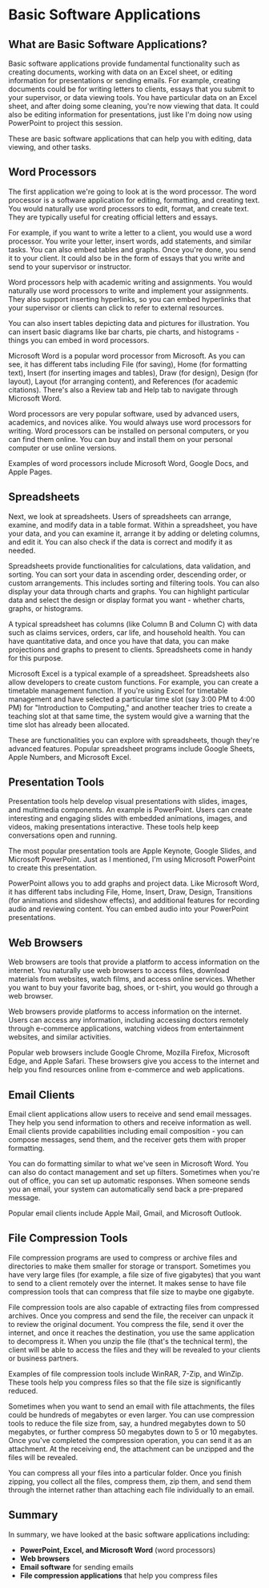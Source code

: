 # Basic Software Applications

## What are Basic Software Applications?

Basic software applications provide fundamental functionality such as creating documents, working with data on an Excel sheet, or editing information for presentations or sending emails. For example, creating documents could be for writing letters to clients, essays that you submit to your supervisor, or data viewing tools. You have particular data on an Excel sheet, and after doing some cleaning, you're now viewing that data. It could also be editing information for presentations, just like I'm doing now using PowerPoint to project this session.

These are basic software applications that can help you with editing, data viewing, and other tasks.

## Word Processors

The first application we're going to look at is the word processor. The word processor is a software application for editing, formatting, and creating text. You would naturally use word processors to edit, format, and create text. They are typically useful for creating official letters and essays. 

For example, if you want to write a letter to a client, you would use a word processor. You write your letter, insert words, add statements, and similar tasks. You can also embed tables and graphs. Once you're done, you send it to your client. It could also be in the form of essays that you write and send to your supervisor or instructor.

Word processors help with academic writing and assignments. You would naturally use word processors to write and implement your assignments. They also support inserting hyperlinks, so you can embed hyperlinks that your supervisor or clients can click to refer to external resources.

You can also insert tables depicting data and pictures for illustration. You can insert basic diagrams like bar charts, pie charts, and histograms - things you can embed in word processors.

Microsoft Word is a popular word processor from Microsoft. As you can see, it has different tabs including File (for saving), Home (for formatting text), Insert (for inserting images and tables), Draw (for design), Design (for layout), Layout (for arranging content), and References (for academic citations). There's also a Review tab and Help tab to navigate through Microsoft Word.

Word processors are very popular software, used by advanced users, academics, and novices alike. You would always use word processors for writing. Word processors can be installed on personal computers, or you can find them online. You can buy and install them on your personal computer or use online versions.

Examples of word processors include Microsoft Word, Google Docs, and Apple Pages.

## Spreadsheets

Next, we look at spreadsheets. Users of spreadsheets can arrange, examine, and modify data in a table format. Within a spreadsheet, you have your data, and you can examine it, arrange it by adding or deleting columns, and edit it. You can also check if the data is correct and modify it as needed.

Spreadsheets provide functionalities for calculations, data validation, and sorting. You can sort your data in ascending order, descending order, or custom arrangements. This includes sorting and filtering tools. You can also display your data through charts and graphs. You can highlight particular data and select the design or display format you want - whether charts, graphs, or histograms.

A typical spreadsheet has columns (like Column B and Column C) with data such as claims services, orders, car life, and household health. You can have quantitative data, and once you have that data, you can make projections and graphs to present to clients. Spreadsheets come in handy for this purpose.

Microsoft Excel is a typical example of a spreadsheet. Spreadsheets also allow developers to create custom functions. For example, you can create a timetable management function. If you're using Excel for timetable management and have selected a particular time slot (say 3:00 PM to 4:00 PM) for "Introduction to Computing," and another teacher tries to create a teaching slot at that same time, the system would give a warning that the time slot has already been allocated.

These are functionalities you can explore with spreadsheets, though they're advanced features. Popular spreadsheet programs include Google Sheets, Apple Numbers, and Microsoft Excel.

## Presentation Tools

Presentation tools help develop visual presentations with slides, images, and multimedia components. An example is PowerPoint. Users can create interesting and engaging slides with embedded animations, images, and videos, making presentations interactive. These tools help keep conversations open and running.

The most popular presentation tools are Apple Keynote, Google Slides, and Microsoft PowerPoint. Just as I mentioned, I'm using Microsoft PowerPoint to create this presentation.

PowerPoint allows you to add graphs and project data. Like Microsoft Word, it has different tabs including File, Home, Insert, Draw, Design, Transitions (for animations and slideshow effects), and additional features for recording audio and reviewing content. You can embed audio into your PowerPoint presentations.

## Web Browsers

Web browsers are tools that provide a platform to access information on the internet. You naturally use web browsers to access files, download materials from websites, watch films, and access online services. Whether you want to buy your favorite bag, shoes, or t-shirt, you would go through a web browser.

Web browsers provide platforms to access information on the internet. Users can access any information, including accessing doctors remotely through e-commerce applications, watching videos from entertainment websites, and similar activities.

Popular web browsers include Google Chrome, Mozilla Firefox, Microsoft Edge, and Apple Safari. These browsers give you access to the internet and help you find resources online from e-commerce and web applications.

## Email Clients

Email client applications allow users to receive and send email messages. They help you send information to others and receive information as well. Email clients provide capabilities including email composition - you can compose messages, send them, and the receiver gets them with proper formatting.

You can do formatting similar to what we've seen in Microsoft Word. You can also do contact management and set up filters. Sometimes when you're out of office, you can set up automatic responses. When someone sends you an email, your system can automatically send back a pre-prepared message.

Popular email clients include Apple Mail, Gmail, and Microsoft Outlook.

## File Compression Tools

File compression programs are used to compress or archive files and directories to make them smaller for storage or transport. Sometimes you have very large files (for example, a file size of five gigabytes) that you want to send to a client remotely over the internet. It makes sense to have file compression tools that can compress that file size to maybe one gigabyte.

File compression tools are also capable of extracting files from compressed archives. Once you compress and send the file, the receiver can unpack it to review the original document. You compress the file, send it over the internet, and once it reaches the destination, you use the same application to decompress it. When you unzip the file (that's the technical term), the client will be able to access the files and they will be revealed to your clients or business partners.

Examples of file compression tools include WinRAR, 7-Zip, and WinZip. These tools help you compress files so that the file size is significantly reduced.

Sometimes when you want to send an email with file attachments, the files could be hundreds of megabytes or even larger. You can use compression tools to reduce the file size from, say, a hundred megabytes down to 50 megabytes, or further compress 50 megabytes down to 5 or 10 megabytes. Once you've completed the compression operation, you can send it as an attachment. At the receiving end, the attachment can be unzipped and the files will be revealed.

You can compress all your files into a particular folder. Once you finish zipping, you collect all the files, compress them, zip them, and send them through the internet rather than attaching each file individually to an email.

## Summary

In summary, we have looked at the basic software applications including:

- **PowerPoint, Excel, and Microsoft Word** (word processors)
- **Web browsers**
- **Email software** for sending emails
- **File compression applications** that help you compress files
